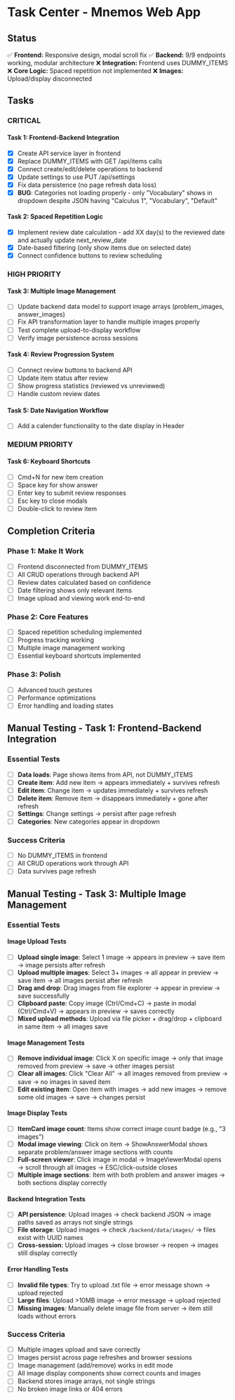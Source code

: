 # Task Center - Mnemos Web App

## Status
✅ **Frontend:** Responsive design, modal scroll fix
✅ **Backend:** 9/9 endpoints working, modular architecture
❌ **Integration:** Frontend uses DUMMY_ITEMS
❌ **Core Logic:** Spaced repetition not implemented
❌ **Images:** Upload/display disconnected

## Tasks

### **CRITICAL**

#### **Task 1: Frontend-Backend Integration**
- [x] Create API service layer in frontend
- [x] Replace DUMMY_ITEMS with GET /api/items calls
- [x] Connect create/edit/delete operations to backend
- [x] Update settings to use PUT /api/settings
- [x] Fix data persistence (no page refresh data loss)
- [x] **BUG**: Categories not loading properly - only "Vocabulary" shows in dropdown despite JSON having "Calculus 1", "Vocabulary", "Default"

#### **Task 2: Spaced Repetition Logic**
- [x] Implement review date calculation - add XX day(s) to the reviewed date and actually update next_review_date
- [x] Date-based filtering (only show items due on selected date)
- [x] Connect confidence buttons to review scheduling

### **HIGH PRIORITY**

#### **Task 3: Multiple Image Management**
- [ ] Update backend data model to support image arrays (problem_images, answer_images)
- [ ] Fix API transformation layer to handle multiple images properly
- [ ] Test complete upload-to-display workflow
- [ ] Verify image persistence across sessions

#### **Task 4: Review Progression System**
- [ ] Connect review buttons to backend API
- [ ] Update item status after review
- [ ] Show progress statistics (reviewed vs unreviewed)
- [ ] Handle custom review dates

#### **Task 5: Date Navigation Workflow**
- [ ] Add a calender functionality to the date display in Header

### **MEDIUM PRIORITY**

#### **Task 6: Keyboard Shortcuts**
- [ ] Cmd+N for new item creation
- [ ] Space key for show answer
- [ ] Enter key to submit review responses
- [ ] Esc key to close modals
- [ ] Double-click to review item

## Completion Criteria

### **Phase 1: Make It Work**
- [ ] Frontend disconnected from DUMMY_ITEMS
- [ ] All CRUD operations through backend API
- [ ] Review dates calculated based on confidence
- [ ] Date filtering shows only relevant items
- [ ] Image upload and viewing work end-to-end

### **Phase 2: Core Features**
- [ ] Spaced repetition scheduling implemented
- [ ] Progress tracking working
- [ ] Multiple image management working
- [ ] Essential keyboard shortcuts implemented

### **Phase 3: Polish**
- [ ] Advanced touch gestures
- [ ] Performance optimizations
- [ ] Error handling and loading states

## Manual Testing - Task 1: Frontend-Backend Integration

### **Essential Tests**
- [ ] **Data loads**: Page shows items from API, not DUMMY_ITEMS
- [ ] **Create item**: Add new item → appears immediately + survives refresh
- [ ] **Edit item**: Change item → updates immediately + survives refresh
- [ ] **Delete item**: Remove item → disappears immediately + gone after refresh
- [ ] **Settings**: Change settings → persist after page refresh
- [ ] **Categories**: New categories appear in dropdown

### **Success Criteria**
- [ ] No DUMMY_ITEMS in frontend
- [ ] All CRUD operations work through API
- [ ] Data survives page refresh

## Manual Testing - Task 3: Multiple Image Management

### **Essential Tests**

#### **Image Upload Tests**
- [ ] **Upload single image**: Select 1 image → appears in preview → save item → image persists after refresh
- [ ] **Upload multiple images**: Select 3+ images → all appear in preview → save item → all images persist after refresh
- [ ] **Drag and drop**: Drag images from file explorer → appear in preview → save successfully
- [ ] **Clipboard paste**: Copy image (Ctrl/Cmd+C) → paste in modal (Ctrl/Cmd+V) → appears in preview → saves correctly
- [ ] **Mixed upload methods**: Upload via file picker + drag/drop + clipboard in same item → all images save

#### **Image Management Tests**
- [ ] **Remove individual image**: Click X on specific image → only that image removed from preview → save → other images persist
- [ ] **Clear all images**: Click "Clear All" → all images removed from preview → save → no images in saved item
- [ ] **Edit existing item**: Open item with images → add new images → remove some old images → save → changes persist

#### **Image Display Tests**
- [ ] **ItemCard image count**: Items show correct image count badge (e.g., "3 images")
- [ ] **Modal image viewing**: Click on item → ShowAnswerModal shows separate problem/answer image sections with counts
- [ ] **Full-screen viewer**: Click image in modal → ImageViewerModal opens → scroll through all images → ESC/click-outside closes
- [ ] **Multiple image sections**: Item with both problem and answer images → both sections display correctly

#### **Backend Integration Tests**
- [ ] **API persistence**: Upload images → check backend JSON → image paths saved as arrays not single strings
- [ ] **File storage**: Upload images → check `/backend/data/images/` → files exist with UUID names
- [ ] **Cross-session**: Upload images → close browser → reopen → images still display correctly

#### **Error Handling Tests**
- [ ] **Invalid file types**: Try to upload .txt file → error message shown → upload rejected
- [ ] **Large files**: Upload >10MB image → error message → upload rejected
- [ ] **Missing images**: Manually delete image file from server → item still loads without errors

### **Success Criteria**
- [ ] Multiple images upload and save correctly
- [ ] Images persist across page refreshes and browser sessions
- [ ] Image management (add/remove) works in edit mode
- [ ] All image display components show correct counts and images
- [ ] Backend stores image arrays, not single strings
- [ ] No broken image links or 404 errors
